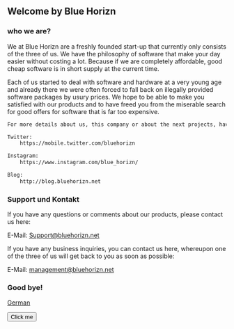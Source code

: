 ## Welcome by Blue Horizn

### who we are?

We at Blue Horizn are a freshly founded start-up that currently only consists of the three of us. We have the philosophy of software that make your day easier without costing a lot. Because if we are completely affordable, good cheap software is in short supply at the current time.

Each of us started to deal with software and hardware at a very young age and already there we were often forced to fall back on illegally provided software packages by usury prices.
We hope to be able to make you satisfied with our products and to have freed you from the miserable search for good offers for software that is far too expensive.

```markdown
For more details about us, this company or about the next projects, have a look at our social media pages or our blog: 

Twitter: 
	https://mobile.twitter.com/bluehorizn

Instagram:
	https://www.instagram.com/blue_horizn/

Blog:
	http://blog.bluehorizn.net
```

### Support und Kontakt

If you have any questions or comments about our products, please contact us here:

E-Mail: Support@bluehorizn.net

If you have any business inquiries, you can contact us here, whereupon one of the three of us will get back to you as soon as possible:

E-Mail: management@bluehorizn.net

### Good bye!

<a href="README.md">German</a>

<button name="button1" onclick="blog.bluehorizn.net">Click me</button>
